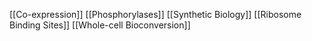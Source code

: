 [[Co-expression]]
[[Phosphorylases]]
[[Synthetic Biology]]
[[Ribosome Binding Sites]]
[[Whole-cell Bioconversion]]
